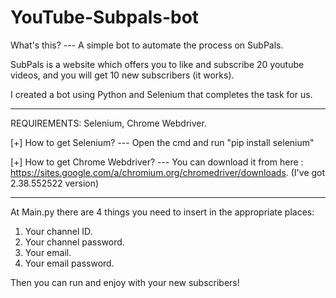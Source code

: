 # YouTube-Subpals-bot
What's this? --- A simple bot to automate the process on SubPals.

SubPals is a website which offers you to like and subscribe 20 youtube videos, and you will get 10 new subscribers (it works).

I created a bot using Python and Selenium that completes the task for us.

************************************************************************

REQUIREMENTS: Selenium, Chrome Webdriver.

   [+] How to get Selenium? --- Open the cmd and run "pip install selenium"
   
   [+] How to get Chrome Webdriver? --- You can download it from here : https://sites.google.com/a/chromium.org/chromedriver/downloads.
      (I've got 2.38.552522 version)

************************************************************************

At Main.py there are 4 things you need to insert in the appropriate places:
1) Your channel ID.
2) Your channel password.
3) Your email.
4) Your email password.

Then you can run and enjoy with your new subscribers!
